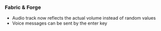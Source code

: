 ### Fabric & Forge
- Audio track now reflects the actual volume instead of random values
- Voice messages can be sent by the enter key